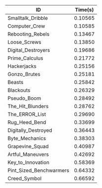 |ID|Time(s)|
|-|-|
|Smalltalk_Dribble|0.10565|
|Computer_Crew|0.10585|
|Rebooting_Rebels|0.13467|
|Loose_Screws|0.13850|
|Digital_Destroyers|0.19686|
|Prime_Calculus|0.21772|
|Hackerjacks|0.25156|
|Gonzo_Brutes|0.25181|
|Beasts|0.25842|
|Blackouts|0.26329|
|Pseudo_Boom|0.28492|
|The_Hit_Blunders|0.28762|
|The_ERROR_List|0.29690|
|Rug_Heed_Bend|0.33699|
|Digitally_Destroyed|0.36443|
|Byte_Mechanics|0.38303|
|Grapevine_Squad|0.40987|
|Artful_Maneuvers|0.42692|
|Key_to_Innovation|0.58369|
|Pint_Sized_Benchwarmers|0.64332|
|Creed_Symbol|0.66592|
